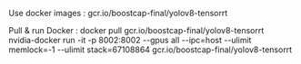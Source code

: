 Use docker images :
gcr.io/boostcap-final/yolov8-tensorrt

Pull & run Docker :
docker pull gcr.io/boostcap-final/yolov8-tensorrt \
nvidia-docker run -it -p 8002:8002 --gpus all --ipc=host --ulimit memlock=-1 --ulimit stack=67108864 gcr.io/boostcap-final/yolov8-tensorrt

